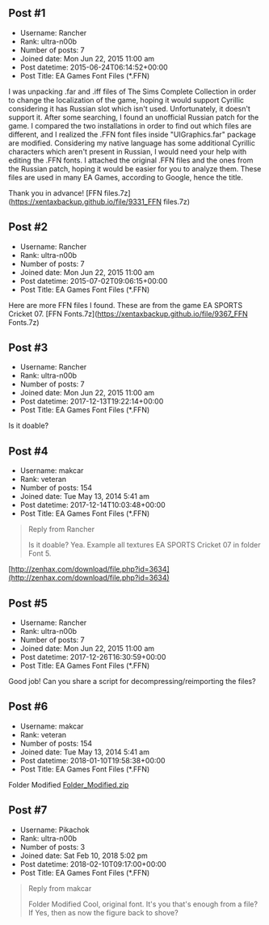 ## Post #1
- Username: Rancher
- Rank: ultra-n00b
- Number of posts: 7
- Joined date: Mon Jun 22, 2015 11:00 am
- Post datetime: 2015-06-24T06:14:52+00:00
- Post Title: EA Games Font Files (*.FFN)

I was unpacking .far and .iff files of The Sims Complete Collection in order to change the localization of the game, hoping it would support Cyrillic considering it has Russian slot which isn't used. Unfortunately, it doesn't support it. After some searching, I found an unofficial Russian patch for the game. I compared the two installations in order to find out which files are different, and I realized the .FFN font files inside "UIGraphics.far" package are modified. Considering my native language has some additional Cyrillic characters which aren't present in Russian, I would need your help with editing the .FFN fonts. I attached the original .FFN files and the ones from the Russian patch, hoping it would be easier for you to analyze them. These files are used in many EA Games, according to Google, hence the title.

Thank you in advance!
[FFN files.7z](https://xentaxbackup.github.io/file/9331_FFN files.7z)
## Post #2
- Username: Rancher
- Rank: ultra-n00b
- Number of posts: 7
- Joined date: Mon Jun 22, 2015 11:00 am
- Post datetime: 2015-07-02T09:06:15+00:00
- Post Title: EA Games Font Files (*.FFN)

Here are more FFN files I found. These are from the game EA SPORTS Cricket 07.
[FFN Fonts.7z](https://xentaxbackup.github.io/file/9367_FFN Fonts.7z)
## Post #3
- Username: Rancher
- Rank: ultra-n00b
- Number of posts: 7
- Joined date: Mon Jun 22, 2015 11:00 am
- Post datetime: 2017-12-13T19:22:14+00:00
- Post Title: EA Games Font Files (*.FFN)

Is it doable?
## Post #4
- Username: makcar
- Rank: veteran
- Number of posts: 154
- Joined date: Tue May 13, 2014 5:41 am
- Post datetime: 2017-12-14T10:03:48+00:00
- Post Title: EA Games Font Files (*.FFN)

> Reply from Rancher
>
> Is it doable?
Yea. Example all textures EA SPORTS Cricket 07 in folder Font 5.



[http://zenhax.com/download/file.php?id=3634](http://zenhax.com/download/file.php?id=3634)
## Post #5
- Username: Rancher
- Rank: ultra-n00b
- Number of posts: 7
- Joined date: Mon Jun 22, 2015 11:00 am
- Post datetime: 2017-12-26T16:30:59+00:00
- Post Title: EA Games Font Files (*.FFN)

Good job! Can you share a script for decompressing/reimporting the files?
## Post #6
- Username: makcar
- Rank: veteran
- Number of posts: 154
- Joined date: Tue May 13, 2014 5:41 am
- Post datetime: 2018-01-10T19:58:38+00:00
- Post Title: EA Games Font Files (*.FFN)

Folder Modified
[Folder_Modified.zip](https://xentaxbackup.github.io/file/13776_Folder_Modified.zip)
## Post #7
- Username: Pikachok
- Rank: ultra-n00b
- Number of posts: 3
- Joined date: Sat Feb 10, 2018 5:02 pm
- Post datetime: 2018-02-10T09:17:00+00:00
- Post Title: EA Games Font Files (*.FFN)

> Reply from makcar
>
> Folder Modified
Cool, original font. It's you that's enough from a file? If Yes, then as now the figure back to shove?

